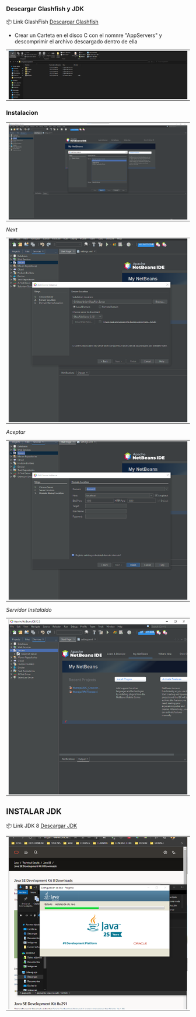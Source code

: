 ### Descargar Glashfish y JDK

📦 Link GlashFish [Descargar Glashfish ](https://javaee.github.io/glassfish/download)

- Crear un Carteta en el disco C con el nomnre "AppServers" y descomprimir el archivo descargado dentro de ella

<table align="center" >
  <tr>
    <td align="center" style="padding=0;width=50%;">
      <img align="center" style="padding=0;" src="../images/glassfish.png" />
    </td>
  </tr>
</table>

### Instalacion

<table align="center" >
  <tr>
    <td align="center" style="padding=0;width=50%;">
      <img align="center" style="padding=0;" src="../images/agregarServer1.png" />
    </td>
  </tr>
</table>

_Next_

<table align="center" >
  <tr>
    <td align="center" style="padding=0;width=50%;">
      <img align="center" style="padding=0;" src="../images/agregarServer2.png" />
    </td>
  </tr>
</table>

_Aceptar_

<table align="center" >
  <tr>
    <td align="center" style="padding=0;width=50%;">
      <img align="center" style="padding=0;" src="../images/agregarServer3.png" />
    </td>
  </tr>
</table>

_Servidor Instalaldo_

<table align="center" >
  <tr>
    <td align="center" style="padding=0;width=50%;">
      <img align="center" style="padding=0;" src="../images/agregarServer4.png" />
    </td>
  </tr>
</table>


## INSTALAR JDK

📦 Link JDK 8 [Descargar JDK ](https://www.oracle.com/java/technologies/javase/javase-jdk8-downloads.html)


<table align="center" >
  <tr>
    <td align="center" style="padding=0;width=50%;">
      <img align="center" style="padding=0;" src="../images/JDK.png" />
    </td>
  </tr>
</table>
